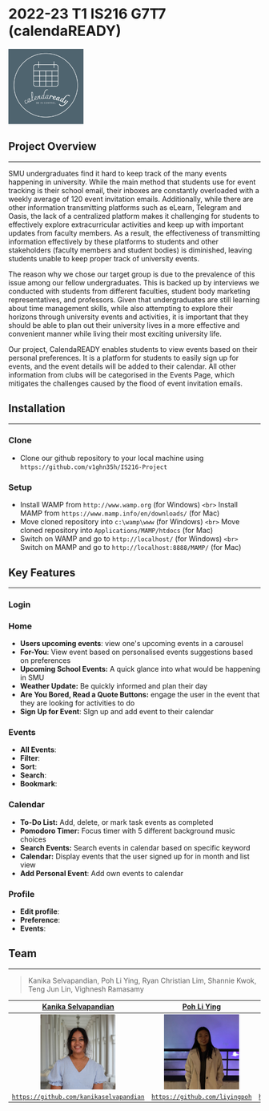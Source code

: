 # 2022-23 T1 IS216 G7T7 (calendaREADY)

<a>
    <img src="img/logo/logo-greenbg.png" title="calendaREADY" alt="calendaREADY" style="height: 150px">
</a>

## Project Overview

---

SMU undergraduates find it hard to keep track of the many events happening in university. While the main method that students use for event tracking is their school email, their inboxes are constantly overloaded with a weekly average of 120 event invitation emails. Additionally, while there are other information transmitting platforms such as eLearn, Telegram and Oasis, the lack of a centralized platform makes it challenging for students to effectively explore extracurricular activities and keep up with important updates from faculty members. As a result, the effectiveness of transmitting information effectively by these platforms to students and other stakeholders (faculty members and student bodies) is diminished, leaving students unable to keep proper track of university events.

The reason why we chose our target group is due to the prevalence of this issue among our fellow undergraduates. This is backed up by interviews we conducted with students from different faculties, student body marketing representatives, and professors. Given that undergraduates are still learning about time management skills, while also attempting to explore their horizons through university events and activities, it is important that they should be able to plan out their university lives in a more effective and convenient manner while living their most exciting university life.

Our project, CalendaREADY enables students to view events based on their personal preferences. It is a platform for students to easily sign up for events, and the event details will be added to their calendar. All other information from clubs will be categorised in the Events Page, which mitigates the challenges caused by the flood of event invitation emails.

## Installation

---

### Clone

- Clone our github repository to your local machine using `https://github.com/v1ghn35h/IS216-Project`

### Setup

- Install WAMP from `http://www.wamp.org` (for Windows)
  `<br>` Install MAMP from `https://www.mamp.info/en/downloads/` (for Mac)
- Move cloned repository into `c:\wamp\www` (for Windows)
  `<br>` Move cloned repository into `Applications/MAMP/htdocs` (for Mac)
- Switch on WAMP and go to `http://localhost/` (for Windows)
  `<br>` Switch on MAMP and go to `http://localhost:8888/MAMP/` (for Mac)

## Key Features

---

### Login

### Home

- **Users upcoming events**: view one's upcoming events in a carousel
- **For-You**: View event based on personalised events suggestions based on preferences
- **Upcoming School Events:** A quick glance into what would be happening in SMU
- **Weather Update:** Be quickly informed and plan their day
- **Are You Bored, Read a Quote Buttons:** engage the user in the event that they are looking for activities to do
- **Sign Up for Event**: SIgn up and add event to their calendar

### Events

- **All Events**:
- **Filter**:
- **Sort**:
- **Search**:
- **Bookmark**:

### Calendar

- **To-Do List:** Add, delete, or mark task events as completed
- **Pomodoro Timer:** Focus timer with 5 different background music choices
- **Search Events:** Search events in calendar based on specific keyword
- **Calendar:** Display events that the user signed up for in month and list view
- **Add Personal Event**: Add own events to calendar

### Profile

- **Edit profile**:
- **Preference**:
- **Events**:

## Team

---

> Kanika Selvapandian, Poh Li Ying, Ryan Christian Lim, Shannie Kwok, Teng Jun Lin, Vighnesh Ramasamy

| <a href="https://github.com/kanikaselvapandian"> **Kanika Selvapandian** </a> | <a href="https://github.com/liyingpoh"> **Poh Li Ying** </a> | <a href="https://github.com/ryanlimsmu"> **Ryan Christian Lim** </a> | <a href="https://github.com/shanniekwok"> **Shannie Kwok** </a> | <a href="https://github.com/junlinteng"> **Teng Jun Lin** </a> | <a href="https://github.com/v1ghn35h"> **Vighnesh Ramasamy** </a> |
|:---:|:---:|:---:|:---:|:---:|:---:|
| <a href="https://github.com/kanikaselvapandian"><img src="img/profile-pics/kanika.png" align="center" height="150" width="150"></a> | <a href="https://github.com/liyingpoh"><img src="img/profile-pics/liying.png" align="center" height="150" width="150"></a> | <a href="https://github.com/ryanlimsmu"><img src="img/profile-pics/ryan.png" align="center" height="150" width="150"></a> | <a href="https://github.com/shanniekwok"><img src="img/profile-pics/shannie.png" align="center" height="150" width="150" ></a> | <a href="https://github.com/junlinteng"><img src="img/profile-pics/junlin.png" align="center" height="150" width="150"></a> | <a href="https://github.com/v1ghn35h"><img src="img/profile-pics/vighnesh.png" align="center" height="150" width="150"></a>
| <a href="https://github.com/kanikaselvapandian">`https://github.com/kanikaselvapandian`</a> | <a href="https://github.com/liyingpoh">`https://github.com/liyingpoh`</a> | <a href="https://github.com/ryanlimsmu">`https://github.com/ryanlimsmu`</a> | <a href="https://github.com/shanniekwok">`https://github.com/shanniekwok`</a> | <a href="https://github.com/junlinteng">`https://github.com/junlinteng`</a> | <a href="https://github.com/v1ghn35h">`https://github.com/v1ghn35h`</a> |